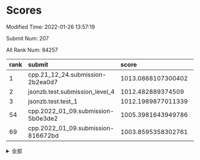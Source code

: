 # Scores

Modified Time: 2022-01-26 13:57:19

Submit Num: 207

All Rank Num: 84257

| rank |               submit               |       score        |       sigma        | pk_num |
| :--- | :--------------------------------- | :----------------- | :----------------- | :----- |
| 1    | cpp.21_12_24.submission-2b2ea0d7   | 1013.0868107300402 | 0.8102224991388366 | 1627   |
| 2    | jsonzb.test.submission_level_4     | 1012.482889374509  | 0.7865385476902265 | 1628   |
| 3    | jsonzb.test.test_1                 | 1012.1989877011339 | 0.8097393018952216 | 1630   |
| 54   | cpp.2022_01_09.submission-5b0e3de2 | 1005.3981643949786 | 0.7089245107030534 | 1630   |
| 69   | cpp.2022_01_09.submission-816672bd | 1003.8595358302761 | 0.7258235476005348 | 1626   |


<details>
<summary>全部</summary>

| rank |                 submit                 |       score        |       sigma        | pk_num |
| :--- | :------------------------------------- | :----------------- | :----------------- | :----- |
| 1    | cpp.21_12_24.submission-2b2ea0d7       | 1013.0868107300402 | 0.8102224991388366 | 1627   |
| 2    | jsonzb.test.submission_level_4         | 1012.482889374509  | 0.7865385476902265 | 1628   |
| 3    | jsonzb.test.test_1                     | 1012.1989877011339 | 0.8097393018952216 | 1630   |
| 4    | gobigger.level_3.submission_level_3_10 | 1011.5833371559553 | 0.7616402810678786 | 1627   |
| 5    | gobigger.level_3.submission_level_3_16 | 1011.3012553312966 | 0.7827777365310818 | 1627   |
| 6    | gobigger.level_3.submission_level_3_19 | 1011.1171988690152 | 0.7808164555176803 | 1625   |
| 7    | gobigger.level_3.submission_level_3_32 | 1011.1038950665927 | 0.7790813234762544 | 1627   |
| 8    | gobigger.level_3.submission_level_3_42 | 1010.974026052814  | 0.7646777506825376 | 1627   |
| 9    | gobigger.level_3.submission_level_3_3  | 1010.9267541450993 | 0.7937641044082576 | 1627   |
| 10   | gobigger.level_3.submission_level_3_31 | 1010.9004736000635 | 0.7733780639314999 | 1628   |
| 11   | gobigger.level_3.submission_level_3_48 | 1010.8346555721379 | 0.7436006160779329 | 1630   |
| 12   | gobigger.level_3.submission_level_3_2  | 1010.7196779948093 | 0.7664076174456187 | 1629   |
| 13   | gobigger.level_3.submission_level_3_43 | 1010.6639842642529 | 0.7688331394076656 | 1628   |
| 14   | gobigger.level_3.submission_level_3_44 | 1010.5188612982076 | 0.7664252013967512 | 1633   |
| 15   | gobigger.level_3.submission_level_3_24 | 1010.5062656459363 | 0.7728682907911152 | 1633   |
| 16   | gobigger.level_3.submission_level_3_7  | 1010.4950847081285 | 0.8022669317360374 | 1630   |
| 17   | gobigger.level_3.submission_level_3_29 | 1010.469412624385  | 0.7783721073538148 | 1625   |
| 18   | gobigger.level_3.submission_level_3_49 | 1010.4016998023383 | 0.7690225368938015 | 1624   |
| 19   | gobigger.level_3.submission_level_3_33 | 1010.3833312823082 | 0.7637580058581604 | 1628   |
| 20   | gobigger.level_3.submission_level_3_46 | 1010.3655398590704 | 0.7512310833717148 | 1629   |
| 21   | gobigger.level_3.submission_level_3_36 | 1010.3251610047466 | 0.7642353153943473 | 1627   |
| 22   | gobigger.level_3.submission_level_3_47 | 1010.1756757913662 | 0.7450175069037818 | 1631   |
| 23   | gobigger.level_3.submission_level_3_22 | 1010.1401919340557 | 0.7515224717609409 | 1631   |
| 24   | gobigger.level_3.submission_level_3_0  | 1010.1321583258901 | 0.7638274438679562 | 1625   |
| 25   | gobigger.level_3.submission_level_3_40 | 1010.1171551342914 | 0.7914919641189326 | 1629   |
| 26   | gobigger.level_3.submission_level_3_23 | 1010.1088412251842 | 0.7732358073254737 | 1632   |
| 27   | gobigger.level_3.submission_level_3_6  | 1010.0409693849525 | 0.7593254579835232 | 1627   |
| 28   | gobigger.level_3.submission_level_3_45 | 1009.9636145613058 | 0.7450239800747043 | 1628   |
| 29   | gobigger.level_3.submission_level_3_14 | 1009.960421398006  | 0.7582165419858903 | 1626   |
| 30   | gobigger.level_3.submission_level_3_35 | 1009.9402693687852 | 0.7672353892204802 | 1624   |
| 31   | gobigger.level_3.submission_level_3_11 | 1009.869803935422  | 0.7553357374181336 | 1625   |
| 32   | gobigger.level_3.submission_level_3_9  | 1009.8643296853146 | 0.7464597293134237 | 1628   |
| 33   | gobigger.level_3.submission_level_3_34 | 1009.8232177615029 | 0.7287968723932853 | 1626   |
| 34   | gobigger.level_3.submission_level_3_20 | 1009.8013646610922 | 0.7492788732542189 | 1633   |
| 35   | gobigger.level_3.submission_level_3_39 | 1009.792198021248  | 0.7581212305596335 | 1629   |
| 36   | gobigger.level_3.submission_level_3_18 | 1009.7017016518097 | 0.7427860347375724 | 1627   |
| 37   | gobigger.level_3.submission_level_3_12 | 1009.6880251712907 | 0.7534950704233123 | 1626   |
| 38   | gobigger.level_3.submission_level_3_15 | 1009.6814239864316 | 0.7501418009672446 | 1630   |
| 39   | gobigger.level_3.submission_level_3_26 | 1009.6795105783594 | 0.7516131485961682 | 1626   |
| 40   | gobigger.level_3.submission_level_3_30 | 1009.6419874126886 | 0.765569435460998  | 1630   |
| 41   | gobigger.level_3.submission_level_3_38 | 1009.5617974242208 | 0.7831783468676182 | 1628   |
| 42   | gobigger.level_3.submission_level_3_8  | 1009.5508276424196 | 0.7563280541708437 | 1627   |
| 43   | gobigger.level_3.submission_level_3_4  | 1009.2803526712958 | 0.7568222250667147 | 1629   |
| 44   | gobigger.level_3.submission_level_3_41 | 1009.2515254365235 | 0.7618498849135634 | 1629   |
| 45   | gobigger.level_3.submission_level_3_27 | 1009.2223825471133 | 0.735358282972565  | 1625   |
| 46   | gobigger.level_3.submission_level_3_13 | 1009.1314946574986 | 0.7336826188976234 | 1628   |
| 47   | gobigger.level_3.submission_level_3_5  | 1009.0777163557373 | 0.7620229786439972 | 1629   |
| 48   | gobigger.level_3.submission_level_3_25 | 1009.0002412354439 | 0.7430642318268361 | 1626   |
| 49   | gobigger.level_3.submission_level_3_28 | 1008.9928993258962 | 0.7352891144218375 | 1630   |
| 50   | gobigger.level_3.submission_level_3_37 | 1008.6251033068395 | 0.7542328685970447 | 1625   |
| 51   | gobigger.level_3.submission_level_3_21 | 1008.4496933315155 | 0.7525163555515815 | 1628   |
| 52   | gobigger.level_3.submission_level_3_1  | 1008.3090007833842 | 0.7505122469691442 | 1626   |
| 53   | gobigger.level_3.submission_level_3_17 | 1007.7444390463302 | 0.7216922821889687 | 1626   |
| 54   | cpp.2022_01_09.submission-5b0e3de2     | 1005.3981643949786 | 0.7089245107030534 | 1630   |
| 55   | gobigger.level_1.submission_level_1_13 | 1005.2599018342589 | 0.7237894484514282 | 1631   |
| 56   | gobigger.level_1.submission_level_1_22 | 1004.576836695755  | 0.7174102694200417 | 1629   |
| 57   | gobigger.level_1.submission_level_1_36 | 1004.5577975149007 | 0.7343685669392909 | 1629   |
| 58   | gobigger.level_1.submission_level_1_46 | 1004.4867345438346 | 0.7265247090906723 | 1628   |
| 59   | gobigger.level_1.submission_level_1_42 | 1004.4340974686855 | 0.7189104750551178 | 1630   |
| 60   | gobigger.level_1.submission_level_1_40 | 1004.4180903644271 | 0.7192066939243568 | 1634   |
| 61   | gobigger.level_1.submission_level_1_11 | 1004.3907857479911 | 0.7163690719464426 | 1630   |
| 62   | gobigger.level_1.submission_level_1_32 | 1004.3212944367208 | 0.7132384949779563 | 1630   |
| 63   | gobigger.level_1.submission_level_1_14 | 1004.3206075798341 | 0.7156729429626727 | 1626   |
| 64   | gobigger.level_1.submission_level_1_25 | 1004.1143086236577 | 0.7152455110314391 | 1623   |
| 65   | gobigger.level_1.submission_level_1_21 | 1004.0946702178857 | 0.7238231556684732 | 1626   |
| 66   | gobigger.level_1.submission_level_1_7  | 1004.0479447678175 | 0.7254139279134916 | 1626   |
| 67   | gobigger.level_1.submission_level_1_20 | 1004.0340822969001 | 0.7042245032651329 | 1626   |
| 68   | gobigger.level_1.submission_level_1_16 | 1003.9110870152036 | 0.7369085711601229 | 1624   |
| 69   | cpp.2022_01_09.submission-816672bd     | 1003.8595358302761 | 0.7258235476005348 | 1626   |
| 70   | gobigger.level_1.submission_level_1_23 | 1003.8108865086086 | 0.7058198771659719 | 1626   |
| 71   | gobigger.level_1.submission_level_1_29 | 1003.7391331051714 | 0.7068510009262904 | 1626   |
| 72   | gobigger.level_1.submission_level_1_24 | 1003.7279079771686 | 0.7144525651854157 | 1630   |
| 73   | gobigger.level_1.submission_level_1_44 | 1003.7137123284091 | 0.7235953386355871 | 1631   |
| 74   | gobigger.level_1.submission_level_1_49 | 1003.6831725942983 | 0.7128374152998782 | 1631   |
| 75   | gobigger.level_1.submission_level_1_10 | 1003.6095059052615 | 0.7193903556963729 | 1631   |
| 76   | gobigger.level_1.submission_level_1_19 | 1003.5240827948087 | 0.7231050419304451 | 1630   |
| 77   | gobigger.level_1.submission_level_1_43 | 1003.5226270054667 | 0.7091439197962721 | 1626   |
| 78   | gobigger.level_1.submission_level_1_45 | 1003.4347366773152 | 0.7137567510064878 | 1627   |
| 79   | gobigger.level_1.submission_level_1_6  | 1003.4138638630403 | 0.7069705061985619 | 1628   |
| 80   | gobigger.level_1.submission_level_1_9  | 1003.375382172807  | 0.7199125625657514 | 1625   |
| 81   | gobigger.level_1.submission_level_1_41 | 1003.3606512188011 | 0.7134847136348765 | 1630   |
| 82   | gobigger.level_1.submission_level_1_31 | 1003.3179479756138 | 0.7196335859398101 | 1629   |
| 83   | gobigger.level_1.submission_level_1_39 | 1003.3048421356725 | 0.710145933603794  | 1628   |
| 84   | gobigger.level_1.submission_level_1_34 | 1003.2246196924714 | 0.701088612503557  | 1627   |
| 85   | gobigger.level_1.submission_level_1_1  | 1003.2025920432623 | 0.722396423255389  | 1628   |
| 86   | gobigger.level_1.submission_level_1_12 | 1003.1992229536158 | 0.7107786172519961 | 1630   |
| 87   | gobigger.level_1.submission_level_1_38 | 1003.0897531833558 | 0.7245538026759467 | 1628   |
| 88   | gobigger.level_1.submission_level_1_48 | 1003.0846152048592 | 0.7189898631460365 | 1624   |
| 89   | gobigger.level_1.submission_level_1_27 | 1003.0799062918319 | 0.718635124805446  | 1626   |
| 90   | gobigger.level_1.submission_level_1_15 | 1002.8132377873665 | 0.7002997401902881 | 1630   |
| 91   | gobigger.level_1.submission_level_1_33 | 1002.7943192558304 | 0.7165021620929348 | 1628   |
| 92   | gobigger.level_1.submission_level_1_37 | 1002.7412937080201 | 0.7240377596821899 | 1632   |
| 93   | gobigger.level_1.submission_level_1_35 | 1002.7353301820341 | 0.7095424565986035 | 1628   |
| 94   | gobigger.level_1.submission_level_1_26 | 1002.7325670897619 | 0.7252528559629037 | 1628   |
| 95   | gobigger.level_1.submission_level_1_0  | 1002.7140899484388 | 0.7230557270842726 | 1627   |
| 96   | gobigger.level_1.submission_level_1_30 | 1002.6979605250644 | 0.7057133360125614 | 1629   |
| 97   | gobigger.level_1.submission_level_1_17 | 1002.3847084522423 | 0.7184381523228789 | 1631   |
| 98   | gobigger.level_1.submission_level_1_18 | 1002.3443412116411 | 0.7164967899449737 | 1626   |
| 99   | gobigger.level_1.submission_level_1_28 | 1002.2475410700338 | 0.720274351343848  | 1630   |
| 100  | gobigger.level_1.submission_level_1_47 | 1002.2018892912172 | 0.7170217965184119 | 1628   |
| 101  | gobigger.level_1.submission_level_1_3  | 1002.1992440156826 | 0.7184524276870564 | 1631   |
| 102  | gobigger.level_1.submission_level_1_5  | 1001.7993191831802 | 0.7086706373085562 | 1621   |
| 103  | gobigger.level_1.submission_level_1_4  | 1001.7887964380052 | 0.7090249623701933 | 1631   |
| 104  | gobigger.level_1.submission_level_1_8  | 1001.3191365361489 | 0.7092915237033559 | 1622   |
| 105  | gobigger.level_1.submission_level_1_2  | 1001.164850147144  | 0.699924729647302  | 1625   |
| 106  | gobigger.random.submission_random_2    | 997.0115936607573  | 0.7002557363699174 | 1632   |
| 107  | gobigger.random.submission_random_48   | 996.9800174650051  | 0.7209305487641    | 1630   |
| 108  | gobigger.random.submission_random_36   | 996.7427827573491  | 0.7061399256842688 | 1628   |
| 109  | gobigger.random.submission_random_21   | 996.7222129660076  | 0.7280763701093396 | 1635   |
| 110  | gobigger.random.submission_random_46   | 996.6835992545344  | 0.7068993836489952 | 1626   |
| 111  | gobigger.random.submission_random_5    | 996.6076503521571  | 0.7036829241219706 | 1627   |
| 112  | gobigger.random.submission_random_18   | 996.5844147600056  | 0.7026066417169098 | 1632   |
| 113  | gobigger.random.submission_random_34   | 996.5465117493289  | 0.7097562145079286 | 1626   |
| 114  | gobigger.random.submission_random_39   | 996.5294486663267  | 0.7101000578082641 | 1627   |
| 115  | gobigger.random.submission_random_20   | 996.524125576881   | 0.7198005621282628 | 1628   |
| 116  | gobigger.random.submission_random_32   | 996.5116601467647  | 0.718026312170921  | 1629   |
| 117  | gobigger.random.submission_random_11   | 996.5019662540016  | 0.7045780204515277 | 1628   |
| 118  | gobigger.random.submission_random_44   | 996.4787521920741  | 0.7239689896293855 | 1626   |
| 119  | gobigger.random.submission_random_38   | 996.4726657604793  | 0.7000620916444694 | 1626   |
| 120  | gobigger.random.submission_random_1    | 996.457449587383   | 0.7054012616305299 | 1628   |
| 121  | gobigger.random.submission_random_35   | 996.4551962215811  | 0.7006398053578067 | 1629   |
| 122  | gobigger.random.submission_random_12   | 996.2914480396645  | 0.7062216596359207 | 1626   |
| 123  | gobigger.random.submission_random_25   | 996.2603591772005  | 0.7162290853044024 | 1630   |
| 124  | gobigger.random.submission_random_30   | 996.2181543897733  | 0.7005653022198739 | 1624   |
| 125  | gobigger.random.submission_random_45   | 996.1845994310929  | 0.7111375179142153 | 1632   |
| 126  | gobigger.random.submission_random_14   | 996.1033007543944  | 0.7107298707250261 | 1629   |
| 127  | gobigger.random.submission_random_0    | 996.1010917038647  | 0.7045187096065008 | 1632   |
| 128  | gobigger.random.submission_random_47   | 996.100978231982   | 0.7167222688105717 | 1623   |
| 129  | gobigger.random.submission_random_37   | 996.0960516062896  | 0.7055093762060319 | 1630   |
| 130  | gobigger.random.submission_random_43   | 996.0898408782632  | 0.7033939427207732 | 1628   |
| 131  | gobigger.random.submission_random_10   | 996.0877853791063  | 0.7071855079067078 | 1630   |
| 132  | gobigger.random.submission_random_19   | 995.9968523587181  | 0.7096176279327929 | 1627   |
| 133  | gobigger.random.submission_random_42   | 995.9901306059587  | 0.7170024901607237 | 1630   |
| 134  | gobigger.random.submission_random_15   | 995.944172789183   | 0.7256107772801378 | 1633   |
| 135  | gobigger.random.submission_random_3    | 995.9361717201372  | 0.7065795929676376 | 1630   |
| 136  | gobigger.random.submission_random_8    | 995.8976330904153  | 0.7135156385560331 | 1633   |
| 137  | gobigger.random.submission_random_33   | 995.8779825987882  | 0.711231573464409  | 1632   |
| 138  | gobigger.random.submission_random_7    | 995.8347521839402  | 0.7252351353226559 | 1628   |
| 139  | gobigger.random.submission_random_22   | 995.7732073180733  | 0.718964304342264  | 1632   |
| 140  | gobigger.random.submission_random_9    | 995.7048163915716  | 0.7079846088754556 | 1629   |
| 141  | gobigger.random.submission_random_6    | 995.6457301271087  | 0.7087207079607388 | 1626   |
| 142  | gobigger.random.submission_random_17   | 995.6364439095564  | 0.7134477057953988 | 1627   |
| 143  | gobigger.random.submission_random_27   | 995.6174177218982  | 0.7339834714152097 | 1632   |
| 144  | gobigger.random.submission_random_26   | 995.5767675498997  | 0.7105798073332271 | 1631   |
| 145  | gobigger.random.submission_random_41   | 995.5093800172361  | 0.7179548890650332 | 1625   |
| 146  | gobigger.random.submission_random_13   | 995.4700602436249  | 0.7159159823572302 | 1632   |
| 147  | gobigger.random.submission_random_28   | 995.4495092392041  | 0.7262517231601503 | 1632   |
| 148  | gobigger.random.submission_random_16   | 995.3760735162032  | 0.7136416048938634 | 1631   |
| 149  | gobigger.random.submission_random_24   | 995.2897393022324  | 0.7088474292052689 | 1627   |
| 150  | gobigger.random.submission_random_31   | 995.275434341968   | 0.7166792722651937 | 1630   |
| 151  | gobigger.random.submission_random_23   | 995.1970569796268  | 0.7152494133218973 | 1631   |
| 152  | gobigger.random.submission_random_49   | 995.1781236226302  | 0.7009382096439886 | 1628   |
| 153  | gobigger.random.submission_random_29   | 994.7892009344536  | 0.7206215334139722 | 1630   |
| 154  | gobigger.random.submission_random_40   | 994.229599148727   | 0.7123441802803061 | 1627   |
| 155  | gobigger.random.submission_random_4    | 994.1608787550828  | 0.7095417453606445 | 1629   |
| 156  | gobigger.level_2.submission_level_2_10 | 993.3893909410069  | 0.730069186214004  | 1626   |
| 157  | gobigger.level_2.submission_level_2_32 | 993.1162275917331  | 0.7652908668513485 | 1625   |
| 158  | gobigger.level_2.submission_level_2_31 | 993.0717305706022  | 0.7354948767899223 | 1631   |
| 159  | gobigger.level_2.submission_level_2_38 | 992.9176806364135  | 0.7417651595323312 | 1622   |
| 160  | gobigger.level_2.submission_level_2_4  | 992.8149461820764  | 0.7314280214774772 | 1629   |
| 161  | gobigger.level_2.submission_level_2_25 | 992.7630462315633  | 0.7263320974542273 | 1630   |
| 162  | gobigger.level_2.submission_level_2_9  | 992.6364198919987  | 0.7455988192821125 | 1625   |
| 163  | gobigger.level_2.submission_level_2_5  | 992.6192828412414  | 0.7520825925317052 | 1628   |
| 164  | gobigger.level_2.submission_level_2_16 | 992.6050056995954  | 0.7477872180161051 | 1627   |
| 165  | gobigger.level_2.submission_level_2_39 | 992.599864391283   | 0.7555788582039257 | 1632   |
| 166  | gobigger.level_2.submission_level_2_3  | 992.4326580119176  | 0.7297577202152794 | 1630   |
| 167  | gobigger.level_2.submission_level_2_15 | 992.4272968200397  | 0.7352945684017977 | 1625   |
| 168  | gobigger.level_2.submission_level_2_42 | 992.3511390196801  | 0.759636427009757  | 1632   |
| 169  | gobigger.level_2.submission_level_2_26 | 992.3421134658126  | 0.7347873420992513 | 1633   |
| 170  | gobigger.level_2.submission_level_2_12 | 992.337270145933   | 0.7473048773409767 | 1632   |
| 171  | gobigger.level_2.submission_level_2_45 | 992.3046808309383  | 0.7393317663400963 | 1625   |
| 172  | gobigger.level_2.submission_level_2_24 | 992.2683212779142  | 0.7650278135347421 | 1626   |
| 173  | gobigger.level_2.submission_level_2_41 | 992.2328267496362  | 0.7350543193241019 | 1627   |
| 174  | gobigger.level_2.submission_level_2_22 | 992.2237056226251  | 0.7465105629590912 | 1631   |
| 175  | gobigger.level_2.submission_level_2_1  | 992.2055634496535  | 0.7429603213274617 | 1627   |
| 176  | gobigger.level_2.submission_level_2_27 | 992.134993917902   | 0.7401671847277896 | 1630   |
| 177  | gobigger.level_2.submission_level_2_40 | 992.1146484622292  | 0.7607182865032639 | 1626   |
| 178  | gobigger.level_2.submission_level_2_28 | 992.0669602045311  | 0.7397818301400421 | 1626   |
| 179  | gobigger.level_2.submission_level_2_43 | 992.0393169233482  | 0.7356941499696468 | 1628   |
| 180  | gobigger.level_2.submission_level_2_33 | 992.0210202557364  | 0.7322350179331119 | 1628   |
| 181  | gobigger.level_2.submission_level_2_6  | 992.0078050110209  | 0.7423551450933495 | 1628   |
| 182  | gobigger.level_2.submission_level_2_49 | 991.9048972889017  | 0.7469577158613201 | 1628   |
| 183  | gobigger.level_2.submission_level_2_11 | 991.8818238481882  | 0.7441022082515075 | 1628   |
| 184  | gobigger.level_2.submission_level_2_29 | 991.8467483075452  | 0.7454973419839019 | 1628   |
| 185  | gobigger.level_2.submission_level_2_48 | 991.8121974994982  | 0.7653435703142122 | 1629   |
| 186  | gobigger.level_2.submission_level_2_23 | 991.809267038834   | 0.7631779253717322 | 1630   |
| 187  | gobigger.level_2.submission_level_2_8  | 991.7727775294929  | 0.7463352557420911 | 1627   |
| 188  | gobigger.level_2.submission_level_2_13 | 991.6705829810044  | 0.7479926255436127 | 1629   |
| 189  | gobigger.level_2.submission_level_2_19 | 991.6500709683739  | 0.7595500532381725 | 1626   |
| 190  | gobigger.level_2.submission_level_2_0  | 991.5409796928644  | 0.7506184179970561 | 1631   |
| 191  | gobigger.level_2.submission_level_2_46 | 991.3119877067345  | 0.7578293754981471 | 1627   |
| 192  | gobigger.level_2.submission_level_2_2  | 991.3062636686933  | 0.7529502832416481 | 1626   |
| 193  | gobigger.level_2.submission_level_2_21 | 991.2282780241252  | 0.7481490319457098 | 1629   |
| 194  | gobigger.level_2.submission_level_2_14 | 991.1831293919685  | 0.7495594996569088 | 1626   |
| 195  | gobigger.level_2.submission_level_2_34 | 991.0054876435152  | 0.7642606016069037 | 1624   |
| 196  | gobigger.level_2.submission_level_2_7  | 990.9255525417329  | 0.7620839225620748 | 1629   |
| 197  | gobigger.level_2.submission_level_2_20 | 990.8886324651057  | 0.7676633722968561 | 1629   |
| 198  | gobigger.level_2.submission_level_2_18 | 990.8611150098612  | 0.7692227362999834 | 1626   |
| 199  | gobigger.level_2.submission_level_2_47 | 990.8444172321965  | 0.7632403896528817 | 1627   |
| 200  | gobigger.level_2.submission_level_2_17 | 990.8349098820449  | 0.7588959514347896 | 1627   |
| 201  | gobigger.level_2.submission_level_2_30 | 990.6764293208319  | 0.7631592392860339 | 1626   |
| 202  | gobigger.level_2.submission_level_2_37 | 990.5682936260436  | 0.7641333825645368 | 1625   |
| 203  | gobigger.level_2.submission_level_2_44 | 989.8099636139721  | 0.7635515185010081 | 1627   |
| 204  | gobigger.level_2.submission_level_2_36 | 989.6231760607918  | 0.7645545562539989 | 1626   |
| 205  | gobigger.level_2.submission_level_2_35 | 989.4446705623989  | 0.7686450750251754 | 1627   |
| 206  | gobigger.none.submission_none_0        | 978.4962303722491  | 1.3244246841707055 | 1630   |
| 207  | gobigger.none.submission_none_1        | 975.5976909557031  | 1.5277471581046214 | 1628   |

</details>